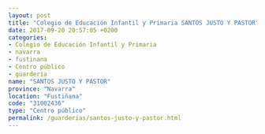 ```yaml
---
layout: post
title: "Colegio de Educación Infantil y Primaria SANTOS JUSTO Y PASTOR"
date: 2017-09-20 20:57:05 +0200
categories:
- Colegio de Educación Infantil y Primaria
- navarra
- fustinana
- Centro público
- guarderia
name: "SANTOS JUSTO Y PASTOR"
province: "Navarra"
location: "Fustiñana"
code: "31002436"
type: "Centro público"
permalink: /guarderias/santos-justo-y-pastor.html
---
```

